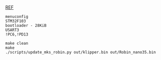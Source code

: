 [REF](https://gall.dcinside.com/mgallery/board/view?id=3dprinting&no=22529)
```
menuconfig
STM32F103
bootloader - 28KiB
USART3
!PC6,!PD13
```

```
make clean
make
./scripts/update_mks_robin.py out/klipper.bin out/Robin_nano35.bin
```